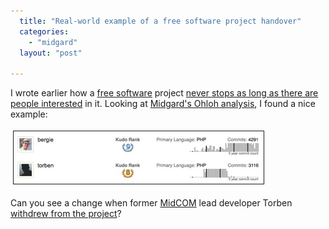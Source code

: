 ```yaml
---
  title: "Real-world example of a free software project handover"
  categories: 
    - "midgard"
  layout: "post"

---
```

<p>
I wrote earlier how a <a href="http://en.wikipedia.org/wiki/Free_software">free software</a> project <a href="http://bergie.iki.fi/blog/free_software_at_work-openpsa2_is_making_a_return/">never stops as long as there are people interested</a> in it. Looking at <a href="http://www.ohloh.net/projects/midgard">Midgard's Ohloh analysis</a>, I found a nice example:
</p><p>
<a href="/files/ohloh-midcom-torben-bergie-handover.png"><img src="/files/ohloh-midcom-torben-bergie-handover-tm.jpg" height="84" width="400" border="1" hspace="4" vspace="4" alt="Ohloh: MidCOM handover from Torben" title="Ohloh: MidCOM handover from Torben" /></a>
</p><p>
Can you see a change when former <a href="http://www.midgard-project.org/documentation/midcom/">MidCOM</a> lead developer Torben <a href="http://www.midgard-project.org/updates/withdraw-from-midcom/">withdrew from the project</a>?
</p>